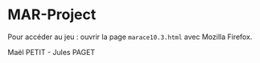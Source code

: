 # MAR-Project

Pour accéder au jeu : ouvrir la page `marace10.3.html` avec Mozilla Firefox.

Maël PETIT - Jules PAGET
